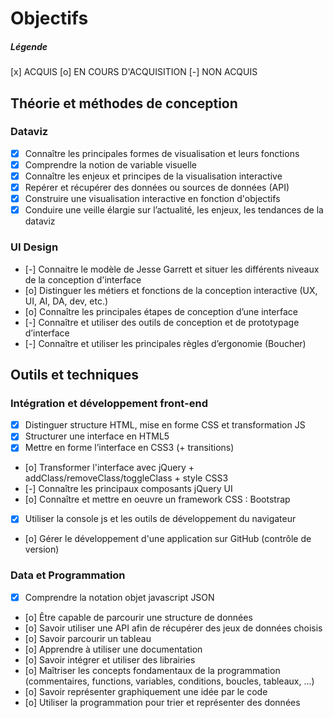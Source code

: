 # Objectifs

##### Légende
[x] ACQUIS
[o] EN COURS D'ACQUISITION
[-] NON ACQUIS


## Théorie et méthodes de conception

### Dataviz
- [x] Connaître les principales formes de visualisation et leurs fonctions
- [x] Comprendre la notion de variable visuelle
- [x] Connaître les enjeux et principes de la visualisation interactive
- [x] Repérer et récupérer des données ou sources de données (API)
- [x] Construire une visualisation interactive en fonction d'objectifs
- [x] Conduire une veille élargie sur l’actualité, les enjeux, les tendances de la dataviz

### UI Design
- [-] Connaitre le modèle de Jesse Garrett et situer les différents niveaux de la conception d'interface
- [o] Distinguer les métiers et fonctions de la conception interactive (UX, UI, AI, DA, dev, etc.)
- [o] Connaître les principales étapes de conception d’une interface
- [-] Connaître et utiliser des outils de conception et de prototypage d’interface
- [-] Connaître et utiliser les principales règles d’ergonomie (Boucher)

## Outils et techniques

### Intégration et développement front-end
- [x] Distinguer structure HTML, mise en forme CSS et transformation JS
- [x] Structurer une interface en HTML5
- [x] Mettre en forme l’interface en CSS3 (+ transitions)
- [o] Transformer l'interface avec jQuery + addClass/removeClass/toggleClass + style CSS3
- [-] Connaître les principaux composants jQuery UI
- [o] Connaître et mettre en oeuvre un framework CSS : Bootstrap
- [x] Utiliser la console js et les outils de développement du navigateur
- [o] Gérer le développement d'une application sur GitHub (contrôle de version)

### Data et Programmation
- [x] Comprendre la notation objet javascript JSON
- [o] Être capable de parcourir une structure de données
- [o] Savoir utiliser une API afin de récupérer des jeux de données choisis
- [o] Savoir parcourir un tableau
- [o] Apprendre à utiliser une documentation
- [o] Savoir intégrer et utiliser des librairies
- [o] Maîtriser les concepts fondamentaux de la programmation (commentaires, functions, variables, conditions, boucles, tableaux, ...)
- [o] Savoir représenter graphiquement une idée par le code
- [o] Utiliser la programmation pour trier et représenter des données
